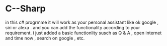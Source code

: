# C--Sharp


in this c# progrmme it will work as your personal assistant like ok google , siri or alexa . and you can add the functionality according to your requirement.
i just added a basic functionlity susch as Q & A , open internet and time now , search on google , etc.
